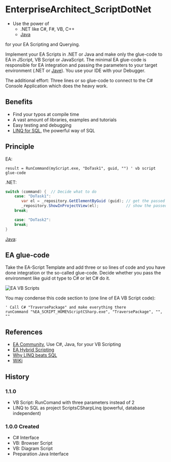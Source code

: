 # EnterpriseArchitect_ScriptDotNet

- Use the power of
  - .NET like C#, F#, VB, C++
  - [Java](..\..\wiki.\Java)

for your EA Scripting and Querying.

Implement your EA Scripts in .NET or Java and make only the glue-code to EA in JScript, VB Script or JavaScript. The minimal EA glue-code is responsible for EA integration and passing the parameters to your target environment (.NET or [Jave](Java)).
You use your IDE with your Debugger.

The additional effort: Three lines or so glue-code to connect to the C# Console Application which does the heavy work.

## Benefits

- Find your typos at compile time
- A vast amount of libraries, examples and tutorials
- Easy testing and debugging
- [LINQ for SQL](https://www.linqpad.net/WhyLINQBeatsSQL.aspx), the powerful way of SQL

## Principle

EA:  

```vbScript
result = RunCommand(myScript.exe, "DoTask1", guid, "") ' vb script glue-code
```

.NET:

```C#
switch (command) {  // Decide what to do
    case: "DoTask1":
       var el = _repository.GetElementByGuid (guid); // get the passed element
       _repository.ShowInProjectView(el);            // show the passed element in project browser
    break;

    case: "DoTask2":
    break;
}
```

[Java](Java):

## EA glue-code

Take the EA-Script Template and add three or so lines of code and you have done integration or the so-called glue-code.
Decide whether you pass the environment like guid ot type to C# or let C# do it.

![EA VB Scripts](../../wiki/images/VbScriptsOverview.png)

You may condense this code section to (one line of EA VB Script code):

```vbscript
' Call C# "TraversePackage" and make everything there
runCommand "%EA_SCRIPT_HOME%ScriptCSharp.exe", "TraversePackage", "", ""
```

## References

- [EA Community](https://community.sparxsystems.com/community-resources/1065-use-c-java-for-your-vb-script), Use C#, Java, for your VB Scripting
- [EA Hybrid Scripting](https://github.com/Helmut-Ortmann/EnterpriseArchitect_hoTools/wiki/HybridScripting)
- [Why LINQ beats SQL](https://www.linqpad.net/WhyLINQBeatsSQL.aspx)
- [WiKi](../../wiki)

## History

### 1.1.0 

- VB Script: RunComand with three parameters instead of 2
- LINQ to SQL as project ScriptsCSharpLinq  (powerful, database independent)

### 1.0.0 Created

- C# Interface
- VB: Browser Script
- VB: Diagram Script
- Preparation Java Interface
